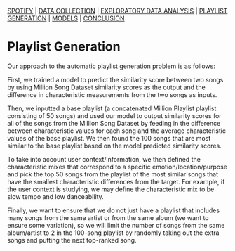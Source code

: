 [SPOTIFY](https://lovespotify.github.io/) | [DATA COLLECTION](https://lovespotify.github.io/data) | [EXPLORATORY DATA ANALYSIS](https://lovespotify.github.io/eda) | [PLAYLIST GENERATION](https://lovespotify.github.io/playlistgeneration) | [MODELS](https://lovespotify.github.io/models) | [CONCLUSION](https://lovespotify.github.io/conclusions)

# Playlist Generation
Our approach to the automatic playlist generation problem is as follows: 

First, we trained a model to predict the similarity score between two songs by using Million Song Dataset similarity scores as the output and the difference in characteristic measurements from the two songs as inputs.

Then, we inputted a base playlist (a concatenated Million Playlist playlist consisting of 50 songs) and used our model to output similarity scores for all of the songs from the Million Song Dataset by feeding in the difference between characteristic values for each song and the average characteristic values of the base playlist. We then found the 100 songs that are most similar to the base playlist based on the model predicted similarity scores.

To take into account user context/information, we then defined the characteristic mixes that correspond to a specific emotion/location/purpose and pick the top 50 songs from the playlist of the most similar songs that have the smallest characteristic differences from the target. For example, if the user context is studying, we may define the characteristic mix to be slow tempo and low danceability.

Finally, we want to ensure that we do not just have a playlist that includes many songs from the same artist or from the same album (we want to ensure some variation), so we will limit the number of songs from the same album/artist to 2 in the 100-song playlist by randomly taking out the extra songs and putting the next top-ranked song. 
